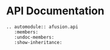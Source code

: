 # API Documentation

```{eval-rst}
.. automodule:: afusion.api
   :members:
   :undoc-members:
   :show-inheritance:
```
